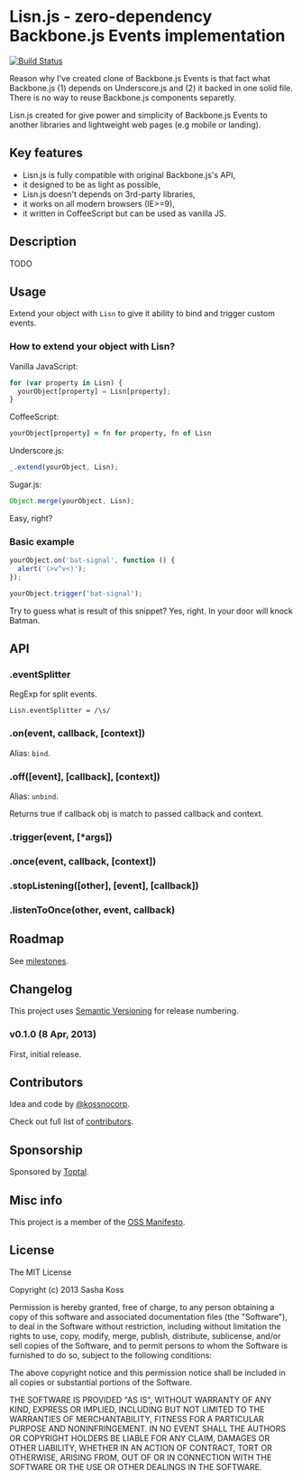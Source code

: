 # Lisn.js - zero-dependency Backbone.js Events implementation

[![Build Status](https://secure.travis-ci.org/kossnocorp/lisn.png?branch=master)](http://travis-ci.org/kossnocorp/lisn)

Reason why I've created clone of Backbone.js Events is that fact what
Backbone.js (1) depends on Underscore.js and (2) it backed in one solid
file. There is no way to reuse Backbone.js components separetly.

Lisn.js created for give power and simplicity of Backbone.js Events to
another libraries and lightweight web pages (e.g mobile or landing).

## Key features

* Lisn.js is fully compatible with original Backbone.js's API,
* it designed to be as light as possible,
* Lisn.js doesn't depends on 3rd-party libraries,
* it works on all modern browsers (IE>=9),
* it written in CoffeeScript but can be used as vanilla JS.

## Description

TODO

## Usage

Extend your object with `Lisn` to give it ability to bind and trigger custom events.

### How to extend your object with Lisn?

Vanilla JavaScript:

``` js
for (var property in Lisn) {
  yourObject[property] = Lisn[property];
}
```

CoffeeScript:

``` coffeescript
yourObject[property] = fn for property, fn of Lisn
```

Underscore.js:

``` js
_.extend(yourObject, Lisn);
```

Sugar.js:

``` js
Object.merge(yourObject, Lisn);
```

Easy, right?

### Basic example

``` js
yourObject.on('bat-signal', function () {
  alert('(>v^v<)');
});

yourObject.trigger('bat-signal');
```

Try to guess what is result of this snippet? Yes, right. In your door will knock Batman.


## API

### .eventSplitter

RegExp for split events.

    Lisn.eventSplitter = /\s/

### .on(event, callback, [context])

Alias: `bind`.

### .off([event], [callback], [context])

Alias: `unbind`.

Returns true if callback obj is match to passed callback and context.

### .trigger(event, [*args])

### .once(event, callback, [context])

### .stopListening([other], [event], [callback])

### .listenToOnce(other, event, callback)

## Roadmap

See [milestones](https://github.com/kossnocorp/lisn/issues/milestones).

## Changelog

This project uses [Semantic Versioning](http://semver.org/) for release numbering.

### v0.1.0 (8 Apr, 2013)

First, initial release.

## Contributors

Idea and code by [@kossnocorp](http://koss.nocorp.me/).

Check out full list of [contributors](https://github.com/kossnocorp/lisn/contributors).

## Sponsorship

Sponsored by [Toptal](http://toptal.com/).

## Misc info

This project is a member of the [OSS Manifesto](http://ossmanifesto.org/).

## License

The MIT License

Copyright (c) 2013 Sasha Koss

Permission is hereby granted, free of charge, to any person obtaining a copy of this software and associated documentation files (the "Software"), to deal in the Software without restriction, including without limitation the rights to use, copy, modify, merge, publish, distribute, sublicense, and/or sell copies of the Software, and to permit persons to whom the Software is furnished to do so, subject to the following conditions:

The above copyright notice and this permission notice shall be included in all copies or substantial portions of the Software.

THE SOFTWARE IS PROVIDED "AS IS", WITHOUT WARRANTY OF ANY KIND, EXPRESS OR IMPLIED, INCLUDING BUT NOT LIMITED TO THE WARRANTIES OF MERCHANTABILITY, FITNESS FOR A PARTICULAR PURPOSE AND NONINFRINGEMENT. IN NO EVENT SHALL THE AUTHORS OR COPYRIGHT HOLDERS BE LIABLE FOR ANY CLAIM, DAMAGES OR OTHER LIABILITY, WHETHER IN AN ACTION OF CONTRACT, TORT OR OTHERWISE, ARISING FROM, OUT OF OR IN CONNECTION WITH THE SOFTWARE OR THE USE OR OTHER DEALINGS IN THE SOFTWARE.
